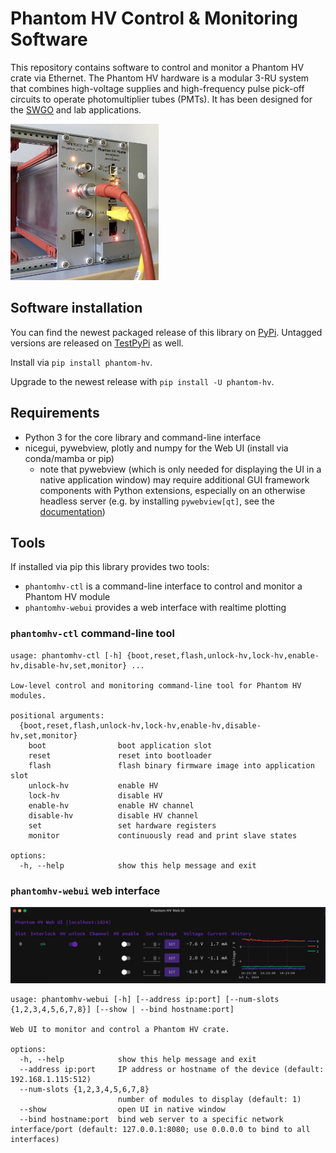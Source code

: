 # Phantom HV Control & Monitoring Software

This repository contains software to control and monitor a Phantom HV crate via
Ethernet. The Phantom HV hardware is a modular 3-RU system that combines
high-voltage supplies and high-frequency pulse pick-off circuits to operate
photomultiplier tubes (PMTs). It has been designed for the
[SWGO](https://www.swgo.org/) and lab applications.

<img alt="Phantom HV crate equipped with one master and one slave module."
     src="https://github.com/fwerner/phantom-hv/blob/main/phantom-hv-crate.jpg?raw=true"
     height="250px">

## Software installation

You can find the newest packaged release of this library on
[PyPi](https://pypi.org/project/phantom-hv/). Untagged versions
are released on [TestPyPi](https://test.pypi.org/project/phantom-hv/) as well.

Install via `pip install phantom-hv`.

Upgrade to the newest release with `pip install -U phantom-hv`.

## Requirements

- Python 3 for the core library and command-line interface
- nicegui, pywebview, plotly and numpy for the Web UI (install via conda/mamba
  or pip)
  - note that pywebview (which is only needed for displaying the UI in a native
    application window) may require additional GUI framework components with
    Python extensions, especially on an otherwise headless server (e.g. by
    installing `pywebview[qt]`, see the
    [documentation](https://pywebview.flowrl.com/guide/installation.html))

## Tools

If installed via pip this library provides two tools:

- `phantomhv-ctl` is a command-line interface to control and monitor a Phantom
  HV module
- `phantomhv-webui` provides a web interface with realtime plotting

### `phantomhv-ctl` command-line tool

```
usage: phantomhv-ctl [-h] {boot,reset,flash,unlock-hv,lock-hv,enable-hv,disable-hv,set,monitor} ...

Low-level control and monitoring command-line tool for Phantom HV modules.

positional arguments:
  {boot,reset,flash,unlock-hv,lock-hv,enable-hv,disable-hv,set,monitor}
    boot                boot application slot
    reset               reset into bootloader
    flash               flash binary firmware image into application slot
    unlock-hv           enable HV
    lock-hv             disable HV
    enable-hv           enable HV channel
    disable-hv          disable HV channel
    set                 set hardware registers
    monitor             continuously read and print slave states

options:
  -h, --help            show this help message and exit
```

### `phantomhv-webui` web interface

<img alt="Screen recording of the Phantom HV Web UI being run in native mode."
     src="https://github.com/fwerner/phantom-hv/blob/main/webui-recording.gif?raw=true">

```
usage: phantomhv-webui [-h] [--address ip:port] [--num-slots {1,2,3,4,5,6,7,8}] [--show | --bind hostname:port]

Web UI to monitor and control a Phantom HV crate.

options:
  -h, --help            show this help message and exit
  --address ip:port     IP address or hostname of the device (default: 192.168.1.115:512)
  --num-slots {1,2,3,4,5,6,7,8}
                        number of modules to display (default: 1)
  --show                open UI in native window
  --bind hostname:port  bind web server to a specific network interface/port (default: 127.0.0.1:8080; use 0.0.0.0 to bind to all interfaces)
```
